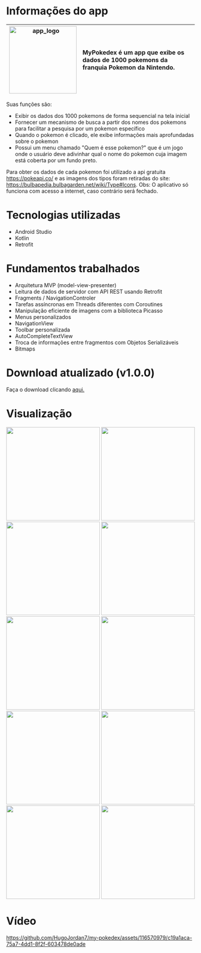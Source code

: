 # Informações do app 

| <img src="https://github.com/HugoJordan7/my-pokedex/assets/116570979/950ce945-c8e3-48d0-9f9f-0213b7b08302" width="180" alt="app_logo" /> | MyPokedex é um app que exibe os dados de 1000 pokemons da franquia Pokemon da Nintendo. |
|:---:|:---|

Suas funções são:
- Exibir os dados dos 1000 pokemons de forma sequencial na tela inicial
- Fornecer um mecanismo de busca a partir dos nomes dos pokemons para facilitar a pesquisa por um pokemon específico
- Quando o pokemon é clicado, ele exibe informações mais aprofundadas sobre o pokemon
- Possui um menu chamado "Quem é esse pokemon?" que é um jogo onde o usuário deve adivinhar qual o nome do pokemon cuja imagem está coberta por um fundo preto.

Para obter os dados de cada pokemon foi utilizado a api gratuita https://pokeapi.co/ e as imagens dos tipos foram retiradas do site: https://bulbapedia.bulbagarden.net/wiki/Type#Icons.
Obs: O aplicativo só funciona com acesso a internet, caso contrário será fechado.

# Tecnologias utilizadas
- Android Studio
- Kotlin
- Retrofit

# Fundamentos trabalhados
- Arquitetura MVP (model-view-presenter)
- Leitura de dados de servidor com API REST usando Retrofit
- Fragments / NavigationControler
- Tarefas assíncronas em Threads diferentes com Coroutines
- Manipulação eficiente de imagens com a biblioteca Picasso
- Menus personalizados
- NavigationView
- Toolbar personalizada
- AutoCompleteTextView
- Troca de informações entre fragmentos com Objetos Serializáveis
- Bitmaps

# Download atualizado (v1.0.0)
Faça o download clicando [aqui.](https://github.com/HugoJordan7/my-pokedex/raw/main/MyPokedex.apk)

# Visualização

<img src="https://github.com/HugoJordan7/my-pokedex/assets/116570979/d720f601-ea55-4d9f-9fae-397a1e31f6d8" width="250">
<img src="https://github.com/HugoJordan7/my-pokedex/assets/116570979/80ad7bd5-2c18-4c4f-bb7c-88cb2146ede5" width="250">
<img src="https://github.com/HugoJordan7/my-pokedex/assets/116570979/0f5a43f9-3ba7-4f8d-9001-058e279f0405" width="250"> 

<img src="https://github.com/HugoJordan7/my-pokedex/assets/116570979/978c9dd6-a69f-4e67-b3dd-e776a1b864c1" width="250">
<img src="https://github.com/HugoJordan7/my-pokedex/assets/116570979/5720d878-2a84-4420-afc4-a5f7544325e5" width="250">
<img src="https://github.com/HugoJordan7/my-pokedex/assets/116570979/a08a474a-74c9-4d53-b982-c4b920ab976b" width="250">

<img src="https://github.com/HugoJordan7/my-pokedex/assets/116570979/fd251d93-e291-42a3-9677-03a5e52b3f85" width="250">
<img src="https://github.com/HugoJordan7/my-pokedex/assets/116570979/d800438a-2825-4896-9114-5e7825ff6a97" width="250">
<img src="https://github.com/HugoJordan7/my-pokedex/assets/116570979/83d5d05a-f63a-499c-8ec7-11d123907b76" width="250"> 

<img src="https://github.com/HugoJordan7/my-pokedex/assets/116570979/b243518a-a4a0-40d4-8b6a-18c7b043abb3" width="250">

# Vídeo

https://github.com/HugoJordan7/my-pokedex/assets/116570979/c19a1aca-75a7-4dd1-8f2f-603478de0ade
